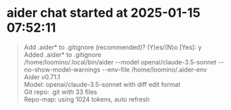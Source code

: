 
# aider chat started at 2025-01-15 07:52:11

> Add .aider* to .gitignore (recommended)? (Y)es/(N)o [Yes]: y  
> Added .aider* to .gitignore  
> /home/loomino/.local/bin/aider --model openai/claude-3.5-sonnet --no-show-model-warnings --env-file /home/loomino/.aider-env  
> Aider v0.71.1  
> Model: openai/claude-3.5-sonnet with diff edit format  
> Git repo: .git with 33 files  
> Repo-map: using 1024 tokens, auto refresh  
